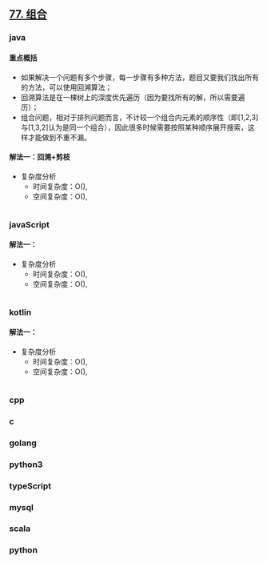 ## [77. 组合](https://leetcode-cn.com/problems/combinations/)

### java

#### 重点概括

-   如果解决一个问题有多个步骤，每一步骤有多种方法，题目又要我们找出所有的方法，可以使用回溯算法；
-   回溯算法是在一棵树上的深度优先遍历（因为要找所有的解，所以需要遍历）；
-   组合问题，相对于排列问题而言，不计较一个组合内元素的顺序性（即[1,2,3]与[1,3,2]认为是同一个组合），因此很多时候需要按照某种顺序展开搜索，这样才能做到不重不漏。

#### 解法一：回溯+剪枝

-   复杂度分析
    -   时间复杂度：O(),
    -   空间复杂度：O(),

```

```

### javaScript

#### 解法一：

-   复杂度分析
    -   时间复杂度：O(),
    -   空间复杂度：O(),

```

```

### kotlin

#### 解法一：

-   复杂度分析
    -   时间复杂度：O(),
    -   空间复杂度：O(),

```

```

### cpp

### c

### golang

### python3

### typeScript

### mysql

### scala

### python

